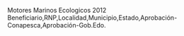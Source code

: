 Motores Marinos Ecologicos 2012
Beneficiario,RNP,Localidad,Municipio,Estado,Aprobación-Conapesca,Aprobación-Gob.Edo.


